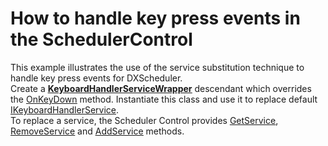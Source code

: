 # How to handle key press events in the SchedulerControl


<p>This example illustrates the use of the service substitution technique to handle key press events for DXScheduler. <br />
Create a <a href="http://documentation.devexpress.com/#CoreLibraries/clsDevExpressServicesKeyboardHandlerServiceWrappertopic"><strong><u>KeyboardHandlerServiceWrapper</u></strong></a> descendant which overrides the  <a href="http://documentation.devexpress.com/#CoreLibraries/DevExpressServicesKeyboardHandlerServiceWrapper_OnKeyDowntopic"><u>OnKeyDown</u></a> method. Instantiate this class and use it to replace default <a href="http://documentation.devexpress.com/#CoreLibraries/clsDevExpressServicesIKeyboardHandlerServicetopic"><u>IKeyboardHandlerService</u></a>.<br />
To replace a service, the Scheduler Control provides <a href="http://documentation.devexpress.com/#WPF/DevExpressXpfSchedulerSchedulerControl_GetServicetopic"><u>GetService</u></a>, <a href="http://documentation.devexpress.com/#WPF/DevExpressXpfSchedulerSchedulerControl_RemoveServicetopic"><u>RemoveService</u></a> and <a href="http://documentation.devexpress.com/#WPF/DevExpressXpfSchedulerSchedulerControl_AddServicetopic"><u>AddService</u></a> methods.</p>

<br/>



